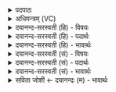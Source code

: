 <details><summary>पदपाठः</summary>

मा। भेः॒। मा। सम्। वि॒क्थाः॒। ऊर्ज॑म्। ध॒त्स्व॒। धिष॑णे॒ऽइति॑ धिष॑णे। वीड्वीऽइति॑ वी॒ड्वी। स॒ती॑ऽइति॑ स॒ती। वी॒ड॒ये॒था॒म्। ऊ॑र्जम्। द॒धा॒था॒म्। पा॒प्मा। ह॒तः। न। सोमः॑। ३५।
</details>

<details><summary>अधिमन्त्रम् (VC)</summary>

- द्यावापृथिव्यौ देवते
- मधुच्छन्दा ऋषिः
- भुरिग् आर्षी अनुष्टुप्
- गान्धारः
</details>

<details><summary>दयानन्द-सरस्वती (हि) - विषयः</summary>

फिर स्त्री पुरुष परस्पर कैसा वर्त्ताव वर्त्तें, यह उपदेश अगले मन्त्र में किया है ॥
</details>

<details><summary>दयानन्द-सरस्वती (हि) - पदार्थः</summary>

पदार्थान्वयभाषाः -  हे स्त्री ! तू (विड्वी) शरीरात्मबलयुक्त होती हुई पति से (मा, भेः) मत डर (मा संविक्थाः) मत कँप और (ऊर्ज्जम्) देह और आत्मा के बल और पराक्रम को (धत्स्व) धारण कर। हे पुरुष ! तू भी वैसे ही अपनी स्त्री से वर्त। तुम दोनों स्त्री-पुरुष (धिषणे) सूर्य्य और भूमि के समान परोपकार और पराक्रम को धारण करो, जिससे (वीडयेथाम्) दृढ़ बलवाले हो, ऐसा वर्ताव वर्त्तते हुए तुम दोनों का (पाप्मा) अपराध (हतः) नष्ट हो और (सोमः) चन्द्र के तुल्य आनन्द शान्त्यादि गुण बढ़ा कर एक-दूसरे का आनन्द बढ़ाते रहो ॥३५॥
</details>

<details><summary>दयानन्द-सरस्वती (हि) - भावार्थः</summary>

भावार्थभाषाः -  इस मन्त्र में वाचकलुप्तोपमालङ्कार है। स्त्री-पुरुष ऐसे व्यवहार में वर्त्तें कि जिससे उनका परस्पर भय, उद्वेग नष्ट होकर आत्मा की दृढ़ता, उत्साह और गृहाश्रम व्यवहार की सिद्धि से ऐश्वर्य्य बढ़े और दोष तथा दुःख को छोड़ चन्द्रमा के तुल्य आह्लादित हों ॥३५॥
</details>

<details><summary>दयानन्द-सरस्वती (सं) - विषयः</summary>

पुनः स्त्रीपुरुषौ परस्परं कथं वर्त्तेयातामित्युपदिश्यते ॥
</details>

<details><summary>दयानन्द-सरस्वती (सं) - पदार्थः</summary>

पदार्थान्वयभाषाः -  हे स्त्रि ! त्वं वीड्वी सती पत्युः सकाशान्मा भेर्मा संविक्था ऊर्ज्जं धत्स्व। हे पुरुष ! त्वमप्येवं भवेः, युवां धिषणे इवोर्ज्जं दधाथां वीडयेथाम्। एवमनुवर्तिनोर्युवयोः पाप्मा हतो भवतु, सोमो न चन्द्र इवाह्लादशान्त्यादिगुणवृन्दः प्रकाशितो भवतु ॥३५॥
</details>

<details><summary>दयानन्द-सरस्वती (सं) - भावार्थः</summary>

भावार्थभाषाः -  अत्र वाचकलुप्तोपमालङ्कारः। इत्थं स्त्रीपुरुषौ व्यवहारमनुवर्त्तेयाताम्, यतः परस्परं भयोद्वेगौ नश्येतामात्मनो दृढोत्साहः प्रीतिर्गृहाश्रमव्यवहारसिद्धिरैश्वर्य्यं च वर्द्धेत, दोषदुःखानि निवर्त्त्य चन्द्र इव परस्परमाह्लादकारिणौ भवेताम् ॥३५॥
</details>

<details><summary>सविता जोशी ← दयानन्दः (म) - भावार्थः</summary>

भावार्थभाषाः -  या मंत्रात वाचक लुप्तोपमालंकार आहे. स्त्री-पुरुषांनी असा व्यवहार करावा की, ज्यामुळे परस्पर भय व उद्वेग नष्ट होऊन आत्म्यामध्ये दृढता, उत्साह व गृहस्थाश्रमाचे ऐश्वर्य वाढावे. त्यांनी दोष व दुःख दूर करून चंद्राप्रमाणे आल्हादित व्हावे.
</details>
